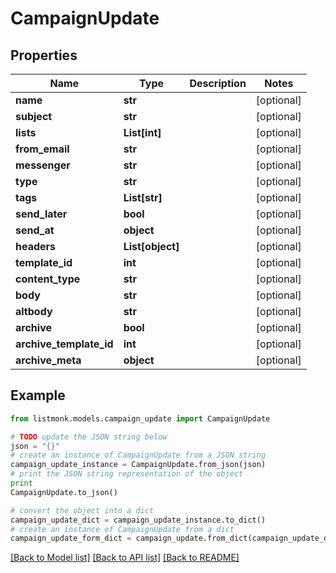 # CampaignUpdate


## Properties
Name | Type | Description | Notes
------------ | ------------- | ------------- | -------------
**name** | **str** |  | [optional] 
**subject** | **str** |  | [optional] 
**lists** | **List[int]** |  | [optional] 
**from_email** | **str** |  | [optional] 
**messenger** | **str** |  | [optional] 
**type** | **str** |  | [optional] 
**tags** | **List[str]** |  | [optional] 
**send_later** | **bool** |  | [optional] 
**send_at** | **object** |  | [optional] 
**headers** | **List[object]** |  | [optional] 
**template_id** | **int** |  | [optional] 
**content_type** | **str** |  | [optional] 
**body** | **str** |  | [optional] 
**altbody** | **str** |  | [optional] 
**archive** | **bool** |  | [optional] 
**archive_template_id** | **int** |  | [optional] 
**archive_meta** | **object** |  | [optional] 

## Example

```python
from listmonk.models.campaign_update import CampaignUpdate

# TODO update the JSON string below
json = "{}"
# create an instance of CampaignUpdate from a JSON string
campaign_update_instance = CampaignUpdate.from_json(json)
# print the JSON string representation of the object
print
CampaignUpdate.to_json()

# convert the object into a dict
campaign_update_dict = campaign_update_instance.to_dict()
# create an instance of CampaignUpdate from a dict
campaign_update_form_dict = campaign_update.from_dict(campaign_update_dict)
```
[[Back to Model list]](../README.md#documentation-for-models) [[Back to API list]](../README.md#documentation-for-api-endpoints) [[Back to README]](../README.md)


